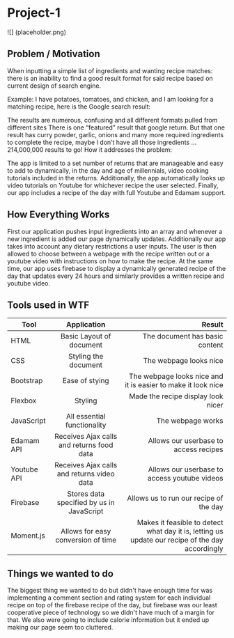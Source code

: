 # Project-1

![] (placeholder.png)


## Problem / Motivation

When inputting a simple list of ingredients and wanting recipe matches: there is an inability to find a good result format for said recipe based on current design of search engine.

Example: I have potatoes, tomatoes, and chicken, and I am looking for a matching recipe, here is the Google search result:


The results are numerous, confusing and all different formats pulled from different sites
There is one “featured” result that google return. But that one result has curry powder, garlic, onions and many more required ingredients to complete the recipe, maybe I don’t have all those ingredients … 214,000,000 results to go!
How it addresses the problem:

The app is limited to a set number of returns that are manageable and easy to add to dynamically, in the day and age of millennials, video cooking tutorials included in the returns. Additionally, the app automatically looks up video tutorials on Youtube for whichever recipe the user selected. Finally, our app includes a recipe of the day with full Youtube and Edamam support.


## How Everything Works

First our application pushes input ingredients into an array and whenever a new ingredient is added our page dynamically updates. Additionally our app takes into account any dietary restrictions a user inputs. The user is then allowed to choose between a webpage with the recipe written out or a youtube video with instructions on how to make the recipe. At the same time, our app uses firebase to display a dynamically generated recipe of the day that updates every 24 hours and similarly provides a written recipe and youtube video. 



## Tools used in WTF

| Tool          | Application   | Result|
| ------------- |:-------------:| -----:|
| HTML | Basic Layout of document | The document has basic content |
| CSS | Styling the document | The webpage looks nice |
| Bootstrap | Ease of stying | The webpage looks nice and it is easier to make it look nice |
| Flexbox | Styling | Made the recipe display look nicer
| JavaScript |  All essential functionality | The webpage works |
| Edamam API | Receives Ajax calls and returns food data | Allows our userbase to access recipes |
| Youtube API |Receives Ajax calls and returns video data | Allows our userbase to access youtube videos |
| Firebase | Stores data specified by us in JavaScript | Allows us to run our recipe of the day |
| Moment.js | Allows for easy conversion of time | Makes it feasible to detect what day it is, letting us update our recipe of the day accordingly |


## Things we wanted to do

The biggest thing we wanted to do but didn't have enough time for was implementing a comment section and rating system for each individual recipe on top of the firebase recipe of the day, but firebase was our least cooperative piece of technology so we didn't have much of a margin for that. We also were going to include calorie information but it ended up making our page seem too cluttered.

